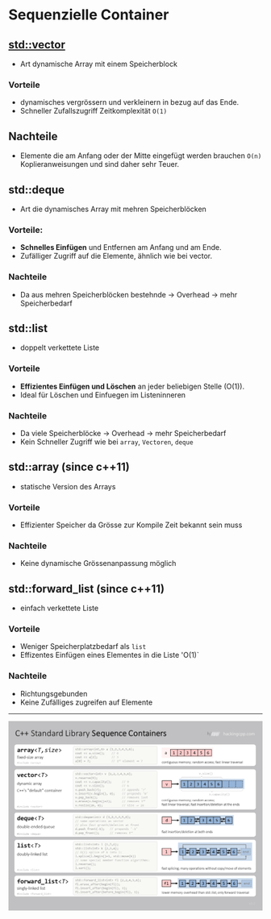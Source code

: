 # Sequenzielle Container
## [std::vector](cpp08_01_01_Vectoren.md) 
- Art dynamische Array mit einem Speicherblock
### Vorteile
- dynamisches vergrössern und verkleinern in bezug auf das Ende. 
- Schneller Zufallszugriff Zeitkomplexität `O(1)`
## Nachteile  
- Elemente die am Anfang oder der Mitte eingefügt werden brauchen `O(n)` Koplieranweisungen und sind daher sehr Teuer. 
## std::deque
- Art die dynamisches Array mit mehren Speicherblöcken
### Vorteile:
- **Schnelles Einfügen** und Entfernen am Anfang und am Ende.
- Zufälliger Zugriff auf die Elemente, ähnlich wie bei vector.
### Nachteile 
- Da aus mehren Speicherblöcken bestehnde -> Overhead -> mehr Speicherbedarf
## std::list
- doppelt verkettete Liste 
### Vorteile 
- **Effizientes Einfügen und Löschen** an jeder beliebigen Stelle (O(1)).
- Ideal für Löschen und Einfuegen im Listeninneren 
### Nachteile 
- Da viele Speicherblöcke -> Overhead -> mehr Speicherbedarf
- Kein Schneller Zugriff wie bei `array`, `Vectoren`, `deque`
## std::array (since c++11)
-  statische Version des Arrays
### Vorteile 
- Effizienter Speicher da Grösse zur Kompile Zeit bekannt sein muss
### Nachteile
- Keine dynamische Grössenanpassung möglich
## std::forward_list (since c++11)
- einfach verkettete Liste
### Vorteile 
- Weniger Speicherplatzbedarf als `list`
- Effizentes Einfügen eines Elementes in die Liste 'O(1)`
### Nachteile
- Richtungsgebunden 
- Keine Zufälliges zugreifen auf Elemente 

---

![übersicht](../pic/sequence_containers.png)